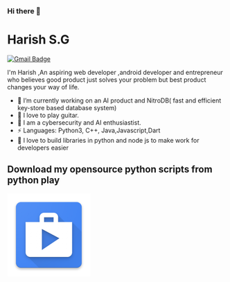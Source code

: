 ### Hi there 👋


# Harish S.G
[![Gmail Badge](https://img.shields.io/badge/-harishsg99@gmail.com-c14438?style=flat-square&logo=Gmail&logoColor=white&link=mailto:harishsg99@gmail.com)](mailto:harishsg99@gmail.com)

I'm Harish ,An aspiring web developer ,android developer and  entrepreneur who believes good product just solves your problem but best product changes your way of life.

- 🔭 I’m currently working on an AI product and NitroDB( fast and efficient key-store based database system)
- 🌱 I  love to play guitar.
- 🌱 I am a cybersecurity and AI enthusiastist.
- ⚡ Languages: Python3, C++, Java,Javascript,Dart 
- 🌱 I love to build libraries in python and node js to make work for developers easier

## Download my opensource python scripts from python play
[![Deploy](https://github.com/harishsg99/Scoop-Store/blob/master/192.png)](https://pythonplay.ml/)
